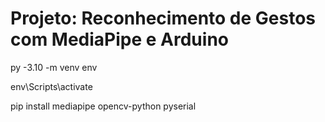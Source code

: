 # Projeto: Reconhecimento de Gestos com MediaPipe e Arduino


py -3.10 -m venv env

env\Scripts\activate

pip install mediapipe opencv-python pyserial

